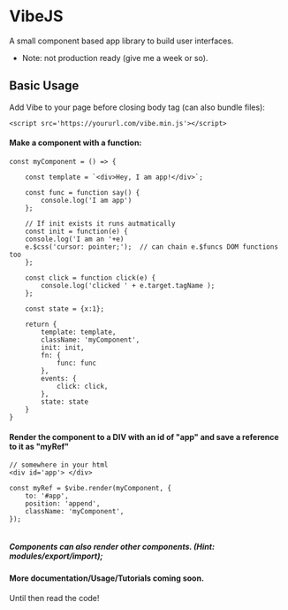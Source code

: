 # VibeJS
A small component based app library to build user interfaces.

* Note: not production ready (give me a week or so).



## Basic Usage

Add Vibe to your page before closing body tag (can also bundle files):

```
<script src='https://yoururl.com/vibe.min.js'></script>

```


#### Make a component with a function:

```
const myComponent = () => {

    const template = `<div>Hey, I am app!</div>`;
    
    const func = function say() {
        console.log('I am app')
    };
    
    // If init exists it runs autmatically
    const init = function(e) {
    console.log('I am an '+e)
    e.$css('cursor: pointer;');  // can chain e.$funcs DOM functions too 
    }; 
    
    const click = function click(e) {
        console.log('clicked ' + e.target.tagName );
    };  

    const state = {x:1};

    return {
        template: template,
        className: 'myComponent',
        init: init,
        fn: { 
            func: func
        },  
        events: {
            click: click,
        },  
        state: state
    }   
}   

```

#### Render the component to a DIV with an id of "app" and save a reference to it as "myRef"


```
// somewhere in your html
<div id='app'> </div>
```

```
const myRef = $vibe.render(myComponent, {
    to: '#app',
    position: 'append',
    className: 'myComponent',
});     
 
```

##### Components can also render other components. (Hint: modules/export/import);

#### More documentation/Usage/Tutorials coming soon.

Until then read the code!
